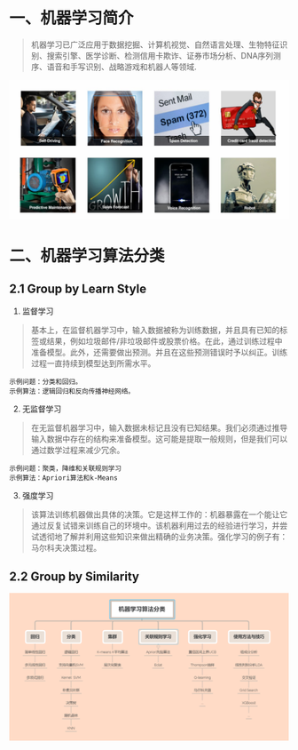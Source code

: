 # 一、机器学习简介

> 机器学习已广泛应用于数据挖掘、计算机视觉、自然语言处理、生物特征识别、搜索引擎、医学诊断、检测信用卡欺诈、证券市场分析、DNA序列测序、语音和手写识别、战略游戏和机器人等领域.

![](https://github.com/jianyongqing/Machine-Learing/blob/master/res/imgs/ML-all%20around%20us.jpg)

# 二、机器学习算法分类

## 2.1 Group by Learn Style

1. 监督学习

> 基本上，在监督机器学习中，输入数据被称为训练数据，并且具有已知的标签或结果，例如垃圾邮件/非垃圾邮件或股票价格。在此，通过训练过程中准备模型。此外，还需要做出预测。并且在这些预测错误时予以纠正。训练过程一直持续到模型达到所需水平。

    示例问题：分类和回归。
    示例算法：逻辑回归和反向传播神经网络。

2. 无监督学习

> 在无监督机器学习中，输入数据未标记且没有已知结果。我们必须通过推导输入数据中存在的结构来准备模型。这可能是提取一般规则，但是我们可以通过数学过程来减少冗余。
          
    示例问题：聚类，降维和关联规则学习
    示例算法：Apriori算法和k-Means

3. 强度学习

> 该算法训练机器做出具体的决策。它是这样工作的：机器暴露在一个能让它通过反复试错来训练自己的环境中。该机器利用过去的经验进行学习，并尝试透彻地了解并利用这些知识来做出精确的业务决策。强化学习的例子有：马尔科夫决策过程。

## 2.2 Group by Similarity

![](https://github.com/jianyongqing/Machine-Learing/blob/master/res/imgs/%E6%9C%BA%E5%99%A8%E5%AD%A6%E4%B9%A0%E7%AE%97%E6%B3%95%E5%88%86%E7%B1%BB.png)
